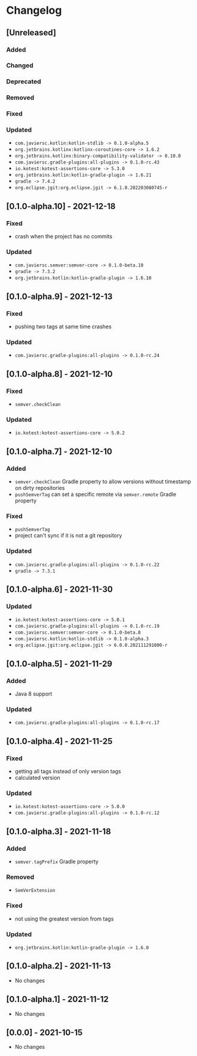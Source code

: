 # Changelog

## [Unreleased]

### Added

### Changed

### Deprecated

### Removed

### Fixed

### Updated

- `com.javiersc.kotlin:kotlin-stdlib -> 0.1.0-alpha.5`
- `org.jetbrains.kotlinx:kotlinx-coroutines-core -> 1.6.2`
- `org.jetbrains.kotlinx:binary-compatibility-validator -> 0.10.0`
- `com.javiersc.gradle-plugins:all-plugins -> 0.1.0-rc.43`
- `io.kotest:kotest-assertions-core -> 5.3.0`
- `org.jetbrains.kotlin:kotlin-gradle-plugin -> 1.6.21`
- `gradle -> 7.4.2`
- `org.eclipse.jgit:org.eclipse.jgit -> 6.1.0.202203080745-r`

## [0.1.0-alpha.10] - 2021-12-18

### Fixed

- crash when the project has no commits

### Updated

- `com.javiersc.semver:semver-core -> 0.1.0-beta.10`
- `gradle -> 7.3.2`
- `org.jetbrains.kotlin:kotlin-gradle-plugin -> 1.6.10`

## [0.1.0-alpha.9] - 2021-12-13

### Fixed

- pushing two tags at same time crashes

### Updated

- `com.javiersc.gradle-plugins:all-plugins -> 0.1.0-rc.24`

## [0.1.0-alpha.8] - 2021-12-10

### Fixed

- `semver.checkClean`

### Updated

- `io.kotest:kotest-assertions-core -> 5.0.2`

## [0.1.0-alpha.7] - 2021-12-10

### Added

- `semver.checkClean` Gradle property to allow versions without timestamp on dirty repositories
- `pushSemverTag` can set a specific remote via `semver.remote` Gradle property

### Fixed

- `pushSemverTag`
- project can't sync if it is not a git repository

### Updated

- `com.javiersc.gradle-plugins:all-plugins -> 0.1.0-rc.22`
- `gradle -> 7.3.1`

## [0.1.0-alpha.6] - 2021-11-30

### Updated

- `io.kotest:kotest-assertions-core -> 5.0.1`
- `com.javiersc.gradle-plugins:all-plugins -> 0.1.0-rc.19`
- `com.javiersc.semver:semver-core -> 0.1.0-beta.8`
- `com.javiersc.kotlin:kotlin-stdlib -> 0.1.0-alpha.3`
- `org.eclipse.jgit:org.eclipse.jgit -> 6.0.0.202111291000-r`

## [0.1.0-alpha.5] - 2021-11-29

### Added

- Java 8 support

### Updated

- `com.javiersc.gradle-plugins:all-plugins -> 0.1.0-rc.17`

## [0.1.0-alpha.4] - 2021-11-25

### Fixed

- getting all tags instead of only version tags
- calculated version

### Updated

- `io.kotest:kotest-assertions-core -> 5.0.0`
- `com.javiersc.gradle-plugins:all-plugins -> 0.1.0-rc.12`

## [0.1.0-alpha.3] - 2021-11-18

### Added

- `semver.tagPrefix` Gradle property

### Removed

- `SemVerExtension`

### Fixed

- not using the greatest version from tags

### Updated

- `org.jetbrains.kotlin:kotlin-gradle-plugin -> 1.6.0`

## [0.1.0-alpha.2] - 2021-11-13

- No changes

## [0.1.0-alpha.1] - 2021-11-12

- No changes

## [0.0.0] - 2021-10-15

- No changes
